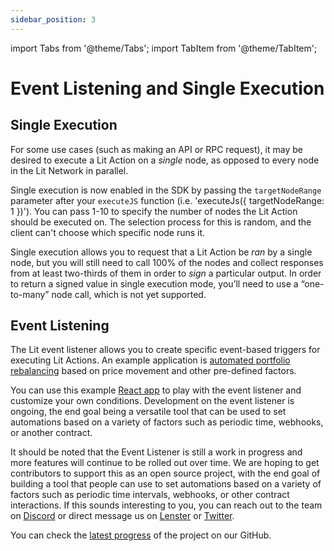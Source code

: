 ```yaml
---
sidebar_position: 3
---
```


import Tabs from '@theme/Tabs';
import TabItem from '@theme/TabItem';

# Event Listening and Single Execution

## Single Execution

For some use cases (such as making an API or RPC request), it may be desired to execute a Lit Action on a *single* node, as opposed to every node in the Lit Network in parallel.

Single execution is now enabled in the SDK by passing the `targetNodeRange` parameter after your `executeJS` function (i.e. 'executeJs({ targetNodeRange: 1 })'). You can pass 1-10 to specify the number of nodes the Lit Action should be executed on. The selection process for this is random, and the client can't choose which specific node runs it.

Single execution allows you to request that a Lit Action be *ran* by a single node, but you will still need to call 100% of the nodes and collect responses from at least two-thirds of them in order to *sign* a particular output. In order to return a signed value in single execution mode, you’ll need to use a “one-to-many” node call, which is not yet supported.


## Event Listening

The Lit event listener allows you to create specific event-based triggers for executing Lit Actions. An example application is [automated portfolio rebalancing](https://spark.litprotocol.com/automated-portfolio-rebalancing-uniswap/) based on price movement and other pre-defined factors.

You can use this example [React app](https://event-listener.litgateway.com/) to play with the event listener and customize your own conditions. Development on the event listener is ongoing, the end goal being a versatile tool that can be used to set automations based on a variety of factors such as periodic time, webhooks, or another contract. 

It should be noted that the Event Listener is still a work in progress and more features will continue to be rolled out over time. We are hoping to get contributors to support this as an open source project, with the end goal of building a tool that people can use to set automations based on a variety of factors such as periodic time intervals, webhooks, or other contract interactions. If this sounds interesting to you, you can reach out to the team on [Discord](https://discord.com/invite/nm9aBG8z9w) or direct message us on [Lenster](https://lenster.xyz/u/litprotocol) or [Twitter](https://twitter.com/LitProtocol).

You can check the [latest progress](https://github.com/LIT-Protocol/lit-apps/tree/master/apps) of the project on our GitHub.